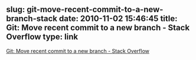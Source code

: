 slug: git-move-recent-commit-to-a-new-branch-stack
date: 2010-11-02 15:46:45
title: Git: Move recent commit to a new branch - Stack Overflow
type: link
---

[Git: Move recent commit to a new branch - Stack Overflow](http://stackoverflow.com/questions/1628563/git-move-recent-commit-to-a-new-branch)
